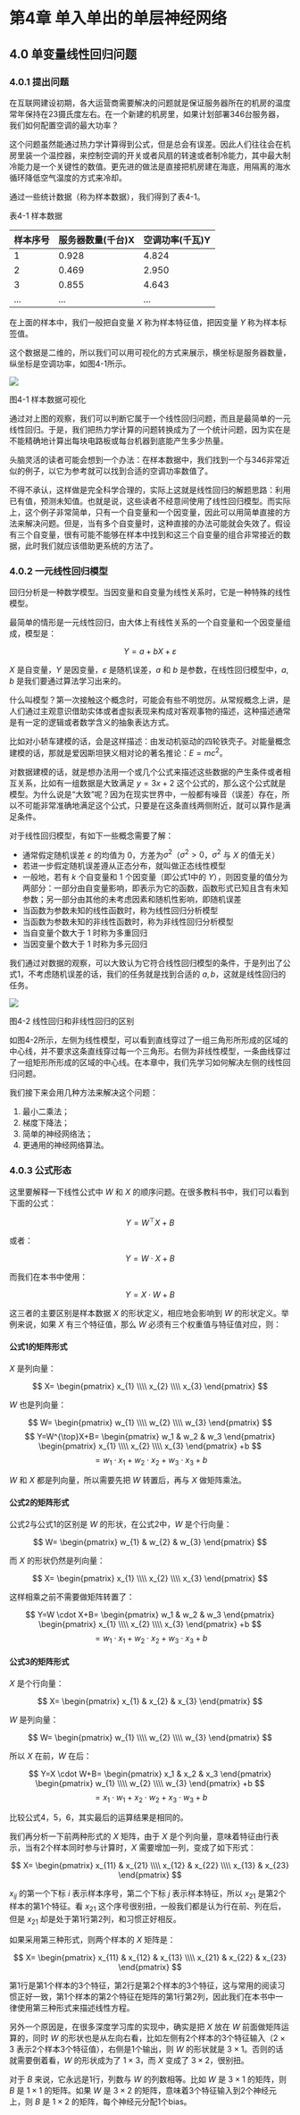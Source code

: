 <!--Copyright © Microsoft Corporation. All rights reserved.
适用于[License](https://github.com/Microsoft/ai-edu/blob/master/LICENSE.md)版权许可-->

# 第4章 单入单出的单层神经网络

## 4.0 单变量线性回归问题

### 4.0.1 提出问题

在互联网建设初期，各大运营商需要解决的问题就是保证服务器所在的机房的温度常年保持在23摄氏度左右。在一个新建的机房里，如果计划部署346台服务器，我们如何配置空调的最大功率？

这个问题虽然能通过热力学计算得到公式，但是总会有误差。因此人们往往会在机房里装一个温控器，来控制空调的开关或者风扇的转速或者制冷能力，其中最大制冷能力是一个关键性的数值。更先进的做法是直接把机房建在海底，用隔离的海水循环降低空气温度的方式来冷却。

通过一些统计数据（称为样本数据），我们得到了表4-1。

表4-1 样本数据

|样本序号|服务器数量(千台)X|空调功率(千瓦)Y|
|---|---|---|
|1|0.928|4.824|
|2|0.469|2.950|
|3|0.855|4.643|
|...|...|...|

在上面的样本中，我们一般把自变量 $X$ 称为样本特征值，把因变量 $Y$ 称为样本标签值。

这个数据是二维的，所以我们可以用可视化的方式来展示，横坐标是服务器数量，纵坐标是空调功率，如图4-1所示。

<img src="../Images/4/Data.png"/>

图4-1 样本数据可视化

通过对上图的观察，我们可以判断它属于一个线性回归问题，而且是最简单的一元线性回归。于是，我们把热力学计算的问题转换成为了一个统计问题，因为实在是不能精确地计算出每块电路板或每台机器到底能产生多少热量。

头脑灵活的读者可能会想到一个办法：在样本数据中，我们找到一个与346非常近似的例子，以它为参考就可以找到合适的空调功率数值了。

不得不承认，这样做是完全科学合理的，实际上这就是线性回归的解题思路：利用已有值，预测未知值。也就是说，这些读者不经意间使用了线性回归模型。而实际上，这个例子非常简单，只有一个自变量和一个因变量，因此可以用简单直接的方法来解决问题。但是，当有多个自变量时，这种直接的办法可能就会失效了。假设有三个自变量，很有可能不能够在样本中找到和这三个自变量的组合非常接近的数据，此时我们就应该借助更系统的方法了。

### 4.0.2 一元线性回归模型

回归分析是一种数学模型。当因变量和自变量为线性关系时，它是一种特殊的线性模型。

最简单的情形是一元线性回归，由大体上有线性关系的一个自变量和一个因变量组成，模型是：

$$Y=a+bX+\varepsilon \tag{1}$$

$X$ 是自变量，$Y$ 是因变量，$\varepsilon$ 是随机误差，$a$ 和 $b$ 是参数，在线性回归模型中，$a,b$ 是我们要通过算法学习出来的。

什么叫模型？第一次接触这个概念时，可能会有些不明觉厉。从常规概念上讲，是人们通过主观意识借助实体或者虚拟表现来构成对客观事物的描述，这种描述通常是有一定的逻辑或者数学含义的抽象表达方式。

比如对小轿车建模的话，会是这样描述：由发动机驱动的四轮铁壳子。对能量概念建模的话，那就是爱因斯坦狭义相对论的著名推论：$E=mc^2$。

对数据建模的话，就是想办法用一个或几个公式来描述这些数据的产生条件或者相互关系，比如有一组数据是大致满足 $y=3x+2$ 这个公式的，那么这个公式就是模型。为什么说是“大致”呢？因为在现实世界中，一般都有噪音（误差）存在，所以不可能非常准确地满足这个公式，只要是在这条直线两侧附近，就可以算作是满足条件。

对于线性回归模型，有如下一些概念需要了解：

- 通常假定随机误差 $\varepsilon$ 的均值为 $0$，方差为$σ^2$（$σ^2>0$，$σ^2$ 与 $X$ 的值无关）
- 若进一步假定随机误差遵从正态分布，就叫做正态线性模型
- 一般地，若有 $k$ 个自变量和 $1$ 个因变量（即公式1中的 $Y$），则因变量的值分为两部分：一部分由自变量影响，即表示为它的函数，函数形式已知且含有未知参数；另一部分由其他的未考虑因素和随机性影响，即随机误差
- 当函数为参数未知的线性函数时，称为线性回归分析模型
- 当函数为参数未知的非线性函数时，称为非线性回归分析模型
- 当自变量个数大于 $1$ 时称为多重回归
- 当因变量个数大于 $1$ 时称为多元回归

我们通过对数据的观察，可以大致认为它符合线性回归模型的条件，于是列出了公式1，不考虑随机误差的话，我们的任务就是找到合适的 $a,b$，这就是线性回归的任务。

<img src="../Images/4/regression.png" />

图4-2 线性回归和非线性回归的区别

如图4-2所示，左侧为线性模型，可以看到直线穿过了一组三角形所形成的区域的中心线，并不要求这条直线穿过每一个三角形。右侧为非线性模型，一条曲线穿过了一组矩形所形成的区域的中心线。在本章中，我们先学习如何解决左侧的线性回归问题。

我们接下来会用几种方法来解决这个问题：

1. 最小二乘法；
2. 梯度下降法；
3. 简单的神经网络法；
4. 更通用的神经网络算法。

### 4.0.3 公式形态

这里要解释一下线性公式中 $W$ 和 $X$ 的顺序问题。在很多教科书中，我们可以看到下面的公式：

$$Y = W^{\top}X+B \tag{1}$$

或者：

$$Y = W \cdot X + B \tag{2}$$

而我们在本书中使用：

$$Y = X \cdot W + B \tag{3}$$

这三者的主要区别是样本数据 $X$ 的形状定义，相应地会影响到 $W$ 的形状定义。举例来说，如果 $X$ 有三个特征值，那么 $W$ 必须有三个权重值与特征值对应，则：

#### 公式1的矩阵形式

$X$ 是列向量：

$$
X=
\begin{pmatrix}
x_{1} \\\\
x_{2} \\\\
x_{3}
\end{pmatrix}
$$

$W$ 也是列向量：

$$
W=
\begin{pmatrix}
w_{1} \\\\ w_{2} \\\\ w_{3}
\end{pmatrix}
$$
$$
Y=W^{\top}X+B=
\begin{pmatrix}
w_1 & w_2 & w_3
\end{pmatrix}
\begin{pmatrix}
x_{1} \\\\
x_{2} \\\\
x_{3}
\end{pmatrix}
+b
$$
$$
=w_1 \cdot x_1 + w_2 \cdot x_2 + w_3 \cdot x_3 + b \tag{4}
$$

$W$ 和 $X$ 都是列向量，所以需要先把 $W$ 转置后，再与 $X$ 做矩阵乘法。

#### 公式2的矩阵形式

公式2与公式1的区别是 $W$ 的形状，在公式2中，$W$ 是个行向量：

$$
W=
\begin{pmatrix}
w_{1} & w_{2} & w_{3}
\end{pmatrix}
$$

而 $X$ 的形状仍然是列向量：

$$
X=
\begin{pmatrix}
x_{1} \\\\
x_{2} \\\\
x_{3}
\end{pmatrix}
$$

这样相乘之前不需要做矩阵转置了：

$$
Y=W \cdot X+B=
\begin{pmatrix}
w_1 & w_2 & w_3
\end{pmatrix}
\begin{pmatrix}
x_{1} \\\\
x_{2} \\\\
x_{3}
\end{pmatrix}
+b
$$
$$
=w_1 \cdot x_1 + w_2 \cdot x_2 + w_3 \cdot x_3 + b \tag{5}
$$

#### 公式3的矩阵形式

$X$ 是个行向量：

$$
X=
\begin{pmatrix}
x_{1} & x_{2} & x_{3}
\end{pmatrix}
$$

$W$ 是列向量：

$$
W=
\begin{pmatrix}
w_{1} \\\\ w_{2} \\\\ w_{3}
\end{pmatrix}
$$

所以 $X$ 在前，$W$ 在后：

$$
Y=X \cdot W+B=
\begin{pmatrix}
x_1 & x_2 & x_3
\end{pmatrix}
\begin{pmatrix}
w_{1} \\\\
w_{2} \\\\
w_{3}
\end{pmatrix}
+b
$$
$$
=x_1 \cdot w_1 + x_2 \cdot w_2 + x_3 \cdot w_3 + b \tag{6}
$$

比较公式4，5，6，其实最后的运算结果是相同的。

我们再分析一下前两种形式的 $X$ 矩阵，由于 $X$ 是个列向量，意味着特征由行表示，当有2个样本同时参与计算时，$X$ 需要增加一列，变成了如下形式：

$$
X=
\begin{pmatrix}
x_{11} & x_{21} \\\\
x_{12} & x_{22} \\\\
x_{13} & x_{23} 
\end{pmatrix}
$$

$x_{ij}$ 的第一个下标 $i$ 表示样本序号，第二个下标 $j$ 表示样本特征，所以 $x_{21}$ 是第2个样本的第1个特征。看 $x_{21}$ 这个序号很别扭，一般我们都是认为行在前、列在后，但是 $x_{21}$ 却是处于第1行第2列，和习惯正好相反。

如果采用第三种形式，则两个样本的 $X$ 矩阵是：

$$
X=
\begin{pmatrix}
x_{11} & x_{12} & x_{13} \\\\
x_{21} & x_{22} & x_{23}
\end{pmatrix}
$$

第1行是第1个样本的3个特征，第2行是第2个样本的3个特征，这与常用的阅读习惯正好一致，第1个样本的第2个特征在矩阵的第1行第2列，因此我们在本书中一律使用第三种形式来描述线性方程。

另外一个原因是，在很多深度学习库的实现中，确实是把 $X$ 放在 $W$ 前面做矩阵运算的，同时 $W$ 的形状也是从左向右看，比如左侧有2个样本的3个特征输入（$2\times 3$ 表示2个样本3个特征值），右侧是1个输出，则 $W$ 的形状就是 $3\times 1$。否则的话就需要倒着看，$W$ 的形状成为了 $1\times 3$，而 $X$ 变成了 $3\times 2$，很别扭。

对于 $B$ 来说，它永远是1行，列数与 $W$ 的列数相等。比如 $W$ 是 $3\times 1$ 的矩阵，则 $B$ 是 $1\times 1$ 的矩阵。如果 $W$ 是 $3\times 2$ 的矩阵，意味着3个特征输入到2个神经元上，则 $B$ 是 $1\times 2$ 的矩阵，每个神经元分配1个bias。

